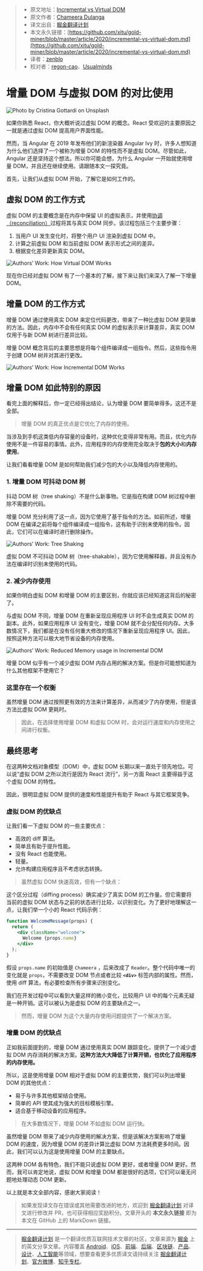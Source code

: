 > * 原文地址：[Incremental vs Virtual DOM](https://blog.bitsrc.io/incremental-vs-virtual-dom-eb7157e43dca)
> * 原文作者：[Chameera Dulanga](https://medium.com/@chameeradulanga)
> * 译文出自：[掘金翻译计划](https://github.com/xitu/gold-miner)
> * 本文永久链接：[https://github.com/xitu/gold-miner/blob/master/article/2020/incremental-vs-virtual-dom.md](https://github.com/xitu/gold-miner/blob/master/article/2020/incremental-vs-virtual-dom.md)
> * 译者：[zenblo](https://github.com/zenblo)
> * 校对者：[regon-cao](https://github.com/regon-cao)、[Usualminds](https://github.com/Usualminds)

# 增量 DOM 与虚拟 DOM 的对比使用

![Photo by [Cristina Gottardi](https://unsplash.com/@cristina_gottardi?utm_source=medium&utm_medium=referral) on [Unsplash](https://unsplash.com?utm_source=medium&utm_medium=referral)](https://cdn-images-1.medium.com/max/9666/0*ivwXO-FM6XbH3ugm)

如果你熟悉 React，你大概听说过虚拟 DOM 的概念。React 受欢迎的主要原因之一就是通过虚拟 DOM 提高用户界面性能。

然而，当 Angular 在 2019 年发布他们的新渲染器 Angular Ivy 时，许多人想知道为什么他们选择了一个被称为增量 DOM 的特性而不是虚拟 DOM。尽管如此，Angular 还是坚持这个想法。所以你可能会想，为什么 Angular 一开始就使用增量 DOM，并且还在继续使用。请跟随本文一探究竟。

首先，让我们从虚拟 DOM 开始，了解它是如何工作的。

## 虚拟 DOM 的工作方式

虚拟 DOM 的主要概念是在内存中保留 UI 的虚拟表示，并使用[协调（reconciliation）](https://reactjs.org/docs/reconciliation.html)过程将其与真实 DOM 同步。该过程包括三个主要步骤：

1. 当用户 UI 发生变化时，将整个用户 UI 渲染到虚拟 DOM 中。
2. 计算之前虚拟 DOM 和当前虚拟 DOM 表示形式之间的差异。
3. 根据变化差异更新真实 DOM。

![Authors’ Work: How Virtual DOM Works](https://cdn-images-1.medium.com/max/2000/1*8OCCATi8_5HmWI1QpjrRNA.png)



现在你已经对虚拟 DOM 有了一个基本的了解，接下来让我们来深入了解一下增量 DOM。

## 增量 DOM 的工作方式

增量 DOM 通过使用真实 DOM 来定位代码更改，带来了一种比虚拟 DOM 更简单的方法。因此，内存中不会有任何真实 DOM 的虚拟表示来计算差异，真实 DOM 仅用于与新 DOM 树进行差异比较。

增量 DOM 概念背后的主要思想是将每个组件编译成一组指令。然后，这些指令用于创建 DOM 树并对其进行更改。

![Authors’ Work: How Incremental DOM Works](https://cdn-images-1.medium.com/max/2000/1*GHX157rdwWEP1pqfpgMfDQ.png)

## 增量 DOM 如此特别的原因

看完上面的解释后，你一定已经得出结论，认为增量 DOM 要简单得多。这还不是全部。

> 增量 DOM 的真正优点是它优化了内存的使用。

当涉及到手机这类低内存容量的设备时，这种优化变得非常有用。而且，优化内存使用不是一件容易的事情。此外，应用程序的内存使用完全取决于**包的大小**和**内存使用**。

让我们看看增量 DOM 是如何帮助我们减少包的大小以及降低内存使用的。

### 1. 增量 DOM 可抖动 DOM 树

抖动 DOM 树（tree shaking）不是什么新事物。它是指在构建 DOM 树过程中删除不需要的代码。

增量 DOM 充分利用了这一点，因为它使用了基于指令的方法。如前所述，增量 DOM 在编译之前将每个组件编译成一组指令，这有助于识别未使用的指令。因此，它们可以在编译时进行删除操作。

![Authors’ Work: Tree Shaking](https://cdn-images-1.medium.com/max/3026/1*kgsIwDbufdFqoPnmWf15MQ.png)

虚拟 DOM 不可抖动 DOM 树（tree-shakable），因为它使用解释器，并且没有办法在编译时识别未使用的代码。

### 2. 减少内存使用

如果你明白虚拟 DOM 和增量 DOM 的主要区别，你就应该已经知道这背后的秘密了。

与虚拟 DOM 不同，增量 DOM 在重新呈现应用程序 UI 时不会生成真实 DOM 的副本。此外，如果应用程序 UI 没有变化，增量 DOM 就不会分配任何内存。大多数情况下，我们都是在没有任何重大修改的情况下重新呈现应用程序 UI。因此，按照这种方法可以极大地节省设备的内存使用。

![Authors’ Work: Reduced Memory usage in Incremental DOM](https://cdn-images-1.medium.com/max/2168/1*4P1uTqoBoU_gd4Z3i6r7sA.png)

增量 DOM 似乎有一个减少虚拟 DOM 内存占用的解决方案。但是你可能想知道为什么其他框架不使用它？

### 这里存在一个权衡

虽然增量 DOM 通过按照更有效的方法来计算差异，从而减少了内存使用，但是该方法比虚拟 DOM 更耗时。

> 因此，在选择使用增量 DOM 和虚拟 DOM 时，会对运行速度和内存使用之间进行权衡。

## 最终思考

在这两种文档对象模型（DOM）中，虚拟 DOM 长期以来一直处于领先地位。可以说“虚拟 DOM 之所以流行是因为 React 流行”，另一方面 React 主要得益于这个虚拟 DOM 的特性。

因此，很明显虚拟 DOM 提供的速度和性能提升有助于 React 与其它框架竞争。

### 虚拟 DOM 的优缺点

让我们看一下虚拟 DOM 的一些主要优点：

* 高效的 diff 算法。
* 简单且有助于提升性能。
* 没有 React 也能使用。
* 轻量。
* 允许构建应用程序且不考虑状态转换。

> 虽然虚拟 DOM 快速高效，但有一个缺点：

这个区分过程（diffing process）确实减少了真实 DOM 的工作量。但它需要将当前的虚拟 DOM 状态与之前的状态进行比较，以识别变化。为了更好地理解这一点，让我们举一个小的 React 代码示例：

```jsx
function WelcomeMessage(props) {
  return (
    <div className="welcome">
      Welcome {props.name}
    </div>
  );
}
```

假设 `props.name` 的初始值是 `Chameera` ，后来改成了 `Reader`。整个代码中唯一的变化就是 `props`，不需要改变 DOM 节点或者比较 **`<div>`** 标签内部的属性。然而，使用 diff 算法，有必要检查所有步骤来识别变化。

我们在开发过程中可以看到大量这样的微小变化，比较用户 UI 中的每个元素无疑是一种开销。这可以被认为是虚拟 DOM 的主要缺点之一。

> 然而，增量 DOM 为这个大量内存使用问题提供了一个解决方案。

### 增量 DOM 的优缺点

正如我前面提到的，增量 DOM 通过使用真实 DOM 跟踪变化，提供了一个减少虚拟 DOM 内存消耗的解决方案。**这种方法大大降低了计算开销，也优化了应用程序的内存使用。**

所以，这是使用增量 DOM 相对于虚拟 DOM 的主要优势，我们可以列出增量 DOM 的其他优点：

* 易于与许多其他框架结合使用。
* 简单的 API 使其成为强大的目标模板引擎。
* 适合基于移动设备的应用程序。

> 在大多数情况下，增量 DOM 不如虚拟 DOM 运行快。

虽然增量 DOM 带来了减少内存使用的解决方案，但是该解决方案影响了增量 DOM 的速度，因为增量 DOM 的差异计算比虚拟 DOM 方法耗费更多时间。因此，我们可以认为这是使用增量 DOM 的主要缺点。

这两种 DOM 各有特色，我们不能只说虚拟 DOM 更好，或者增量 DOM 更好。然而，我可以肯定地说，虚拟 DOM 和增量 DOM 都是很好的选项，它们可以毫无问题地处理动态 DOM 更新。

以上就是本文全部内容，感谢大家阅读！

> 如果发现译文存在错误或其他需要改进的地方，欢迎到 [掘金翻译计划](https://github.com/xitu/gold-miner) 对译文进行修改并 PR，也可获得相应奖励积分。文章开头的 **本文永久链接** 即为本文在 GitHub 上的 MarkDown 链接。

---

> [掘金翻译计划](https://github.com/xitu/gold-miner) 是一个翻译优质互联网技术文章的社区，文章来源为 [掘金](https://juejin.im) 上的英文分享文章。内容覆盖 [Android](https://github.com/xitu/gold-miner#android)、[iOS](https://github.com/xitu/gold-miner#ios)、[前端](https://github.com/xitu/gold-miner#前端)、[后端](https://github.com/xitu/gold-miner#后端)、[区块链](https://github.com/xitu/gold-miner#区块链)、[产品](https://github.com/xitu/gold-miner#产品)、[设计](https://github.com/xitu/gold-miner#设计)、[人工智能](https://github.com/xitu/gold-miner#人工智能)等领域，想要查看更多优质译文请持续关注 [掘金翻译计划](https://github.com/xitu/gold-miner)、[官方微博](http://weibo.com/juejinfanyi)、[知乎专栏](https://zhuanlan.zhihu.com/juejinfanyi)。
